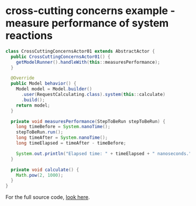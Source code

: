 # cross-cutting concerns example - measure performance of system reactions
``` java
class CrossCuttingConcernsActor01 extends AbstractActor {
  public CrossCuttingConcernsActor01() {
    getModelRunner().handleWith(this::measuresPerformance);
  }

  @Override
  public Model behavior() {
    Model model = Model.builder()
      .user(RequestCalculating.class).system(this::calculate)
      .build();
    return model;
  }

  private void measuresPerformance(StepToBeRun stepToBeRun) {
    long timeBefore = System.nanoTime();
    stepToBeRun.run();
    long timeAfter = System.nanoTime();
    long timeElapsed = timeAfter - timeBefore;

    System.out.println("Elapsed time: " + timeElapsed + " nanoseconds.");
  }

  private void calculate() {
    Math.pow(2, 1000);
  }
}
```
For the full source code, [look here](https://github.com/bertilmuth/requirementsascode/blob/master/requirementsascodeexamples/crosscuttingconcerns/src/main/java/crosscuttingconcerns/CrossCuttingConcerns01.java).
